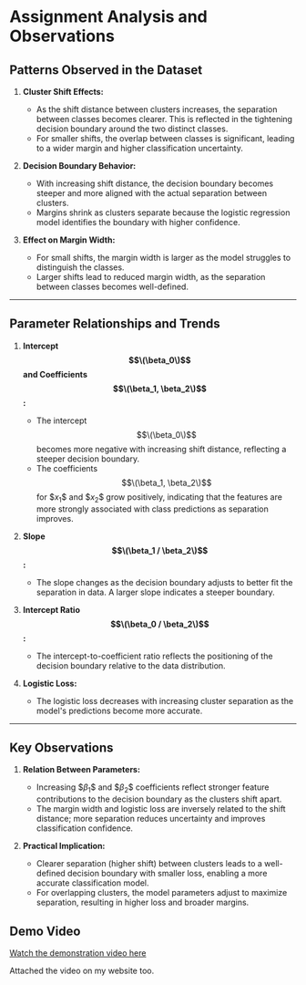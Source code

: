 # Assignment Analysis and Observations

## Patterns Observed in the Dataset

1. **Cluster Shift Effects:**
   - As the shift distance between clusters increases, the separation between classes becomes clearer. This is reflected in the tightening decision boundary around the two distinct classes.
   - For smaller shifts, the overlap between classes is significant, leading to a wider margin and higher classification uncertainty.

2. **Decision Boundary Behavior:**
   - With increasing shift distance, the decision boundary becomes steeper and more aligned with the actual separation between clusters.
   - Margins shrink as clusters separate because the logistic regression model identifies the boundary with higher confidence.

3. **Effect on Margin Width:**
   - For small shifts, the margin width is larger as the model struggles to distinguish the classes.
   - Larger shifts lead to reduced margin width, as the separation between classes becomes well-defined.

---

## Parameter Relationships and Trends

1. **Intercept $$\(\beta_0\)$$ and Coefficients $$\(\beta_1, \beta_2\)$$:**
   - The intercept $$\(\beta_0\)$$ becomes more negative with increasing shift distance, reflecting a steeper decision boundary.
   - The coefficients $$\(\beta_1, \beta_2\)$$ for $$x_1\$$ and $$x_2\$$ grow positively, indicating that the features are more strongly associated with class predictions as separation improves.

2. **Slope $$\(\beta_1 / \beta_2\)$$:**
   - The slope changes as the decision boundary adjusts to better fit the separation in data. A larger slope indicates a steeper boundary.

3. **Intercept Ratio $$\(\beta_0 / \beta_2\)$$:**
   - The intercept-to-coefficient ratio reflects the positioning of the decision boundary relative to the data distribution.

4. **Logistic Loss:**
   - The logistic loss decreases with increasing cluster separation as the model's predictions become more accurate.

---

## Key Observations

1. **Relation Between Parameters:**
   - Increasing $$\beta_1\$$ and $$\beta_2\$$ coefficients reflect stronger feature contributions to the decision boundary as the clusters shift apart.
   - The margin width and logistic loss are inversely related to the shift distance; more separation reduces uncertainty and improves classification confidence.

2. **Practical Implication:**
   - Clearer separation (higher shift) between clusters leads to a well-defined decision boundary with smaller loss, enabling a more accurate classification model.
   - For overlapping clusters, the model parameters adjust to maximize separation, resulting in higher loss and broader margins.

## Demo Video

[Watch the demonstration video here](https://youtu.be/Zu29S8j05V8)

Attached the video on my website too. 
